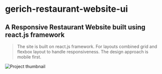 # gerich-restaurant-website-ui
## A Responsive Restaurant Website built using react.js framework

> The site is built on react.js framework. For layouts combined grid and flexbox layout to handle responsiveness. The design approach is mobile first.



![Project thumbnail](/RestaurantHome.jpg)
 
